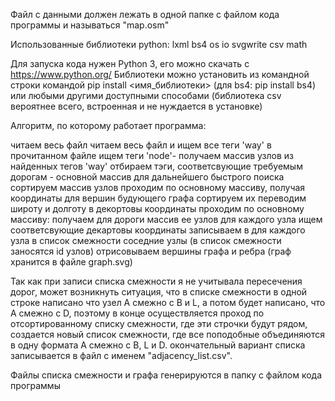 Файл с данными должен лежать в одной папке с файлом кода программы и называться "map.osm"

Использованные библиотеки python:
	lxml
	bs4
	os
	io
	svgwrite
	csv
	math

Для запуска кода нужен Python 3, его можно скачать c https://www.python.org/
Библиотеки можно установить из командной строки командой pip install <имя_библиотеки> (для bs4: pip install bs4) или любыми другими доступными способами (библиотека csv вероятнее всего, встроенная и не нуждается в установке)

Алгоритм, по которому работает программа:

  читаем весь файл
	читаем весь файл и ищем все теги 'way'
	в прочитанном файле ищем теги 'node'- получаем массив узлов
	из найденных тегов 'way' отбираем тэги, соответсвующие требуемым дорогам - основной массив
	для дальнейшего быстрого поиска сортируем массив узлов 
	проходим по основному массиву, получая координаты для вершин будующего графа
	сортируем их
	переводим широту и долготу в декортовы координаты
	проходим по основному массиву:
		получаем для дороги массив ее узлов
		для каждого узла ищем соответсвующие декартовы координаты
		записываем в для каждого узла в список смежности соседние узлы (в список смежности заносятся id узлов)
		отрисовываем вершины графа и ребра (граф хранится в файле graph.svg)

Так как при записи списка смежности я не учитывала пересечения дорог, может возникнуть ситуация, что в списке смежности в одной строке написано что узел А смежно с B и L, а потом будет написано, что A смежно с D, поэтому в конце осуществляется проход по отсортированному списку смежности, где эти строчки будут рядом, создается новый список смежности, где все поподобные объединяются в одну формата А смежно с B, L и D. окончательный вариант списка записывается в файл с именем "adjacency_list.csv".

Файлы списка смежности и графа генерируются в папку с файлом кода программы
